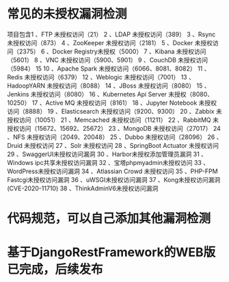# 常见的未授权漏洞检测
项目包含1 、FTP 未授权访问（21）
2 、LDAP 未授权访问（389）
3 、Rsync 未授权访问（873）
4 、ZooKeeper 未授权访问（2181）
5 、Docker 未授权访问（2375）
6 、Docker Registry未授权（5000）
7 、Kibana 未授权访问（5601）
8 、VNC 未授权访问（5900、5901）
9 、CouchDB 未授权访问（5984）  15
10 、Apache Spark 未授权访问（6066、8081、8082）
11 、Redis 未授权访问（6379）
12 、Weblogic 未授权访问（7001）
13 、HadoopYARN 未授权访问（8088）
14 、JBoss 未授权访问（8080）
15 、Jenkins 未授权访问（8080）
16 、Kubernetes Api Server 未授权（8080、10250）
17 、Active MQ 未授权访问（8161）
18 、Jupyter Notebook 未授权访问（8888）
19 、Elasticsearch 未授权访问（9200、9300）
20 、Zabbix 未授权访问（10051）
21 、Memcached 未授权访问（11211）
22 、RabbitMQ 未授权访问（15672、15692、25672）
23 、MongoDB 未授权访问（27017）
24 、NFS 未授权访问（2049、20048）
25 、Dubbo 未授权访问（28096）
26 、Druid 未授权访问
27 、Solr 未授权访问
28 、SpringBoot Actuator 未授权访问
29 、SwaggerUI未授权访问漏洞
30 、Harbor未授权添加管理员漏洞
31 、Windows ipc共享未授权访问漏洞
32 、宝塔phpmyadmin未授权访问
33 、WordPress未授权访问漏洞
34 、Atlassian Crowd 未授权访问
35 、PHP-FPM Fastcgi未授权访问漏洞
36 、uWSGI未授权访问漏洞
37 、Kong未授权访问漏洞(CVE-2020-11710)
38 、ThinkAdminV6未授权访问漏洞
# 代码规范，可以自己添加其他漏洞检测
# 基于DjangoRestFramework的WEB版已完成，后续发布
